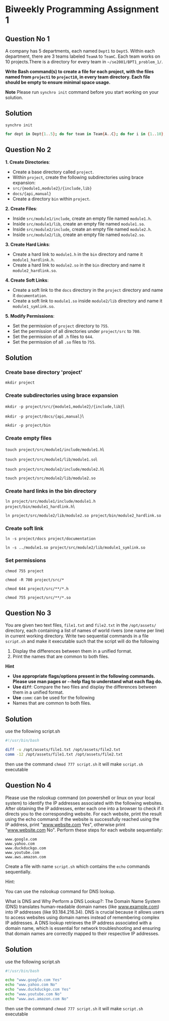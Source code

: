 # Biweekly Programming Assignment 1

## Question No 1

A company has 5 departments, each named `Dept1` to `Dept5`. Within each department, there are 3 teams labeled `TeamA` to `TeamC`. Each team works on 10 projects.There is a directory for every team in `~/se2001/BPT1_problem_1/`.

**Write Bash command(s) to create a file for each project, with the files named from `project1` to `project10`, in every team directory. Each file should be empty to ensure minimal space usage.**

**Note** Please run `synchro init` command before you start working on your solution.

## Solution

`synchro init`

```sh
for dept in Dept{1..5}; do for team in Team{A..C}; do for i in {1..10}; do touch ~/se2001/BPT1_problem_1/"$dept"/"$team"/project"$i"; done; done; done
```

## Question No 2

**1. Create Directories**:
- Create a base directory called `project`.
- Within `project`, create the following subdirectories using brace expansion:
- `src/{module1,module2}/{include,lib}`
- `docs/{api,manual}`
- Create a directory `bin` within `project`.

**2. Create Files**:
- Inside `src/module1/include`, create an empty file named `module1.h`.
- Inside `src/module1/lib`, create an empty file named `module1.so`.
- Inside `src/module2/include`, create an empty file named `module2.h`.
- Inside `src/module2/lib`, create an empty file named `module2.so`.

**3. Create Hard Links**:
- Create a hard link to `module1.h` in the `bin` directory and name it `module1_hardlink.h`.
- Create a hard link to `module2.so` in the `bin` directory and name it `module2_hardlink.so`.

**4. Create Soft Links**:
- Create a soft link to the `docs` directory in the `project` directory and name it `documentation`.
- Create a soft link to `module1.so` inside `module2/lib` directory and name it `module1_symlink.so`.

**5. Modify Permissions**:
- Set the permission of `project` directory to `755`.
- Set the permission of all directories under `project/src` to `700`.
- Set the permission of all `.h` files to `644`.
- Set the permission of all `.so` files to `755`.

## Solution

### Create base directory 'project'
`mkdir project`

### Create subdirectories using brace expansion

`mkdir -p project/src/{module1,module2}/{include,lib}`\

`mkdir -p project/docs/{api,manual}`\

`mkdir -p project/bin`

### Create empty files

`touch project/src/module1/include/module1.h`\

`touch project/src/module1/lib/module1.so`\

`touch project/src/module2/include/module2.h`\

`touch project/src/module2/lib/module2.so`

### Create hard links in the bin directory

`ln project/src/module1/include/module1.h project/bin/module1_hardlink.h`\

`ln project/src/module2/lib/module2.so project/bin/module2_hardlink.so`

### Create soft link 

`ln -s project/docs project/documentation`

`ln -s ../module1.so project/src/module2/lib/module1_symlink.so`

### Set permissions 

`chmod 755 project`

`chmod -R 700 project/src/*`

`chmod 644 project/src/**/*.h`

`chmod 755 project/src/**/*.so`



## Question No 3

You are given two text files, `file1.txt` and `file2.txt` in the `/opt/assets/` directory, each containing a list of names of world rivers (one name per line) in current working directory. Write two sequential commands in a file `script.sh` and make it executable such that the script will do the following
1. Display the differences between them in a unified format.
2. Print the names that are common to both files.

**Hint**
- **Use appropriate flags/options present in the following commands. Please use man pages or --help flag to understand what each flag do.**
 - **Use `diff`**: Compare the two files and display the differences between them in a unified format.
- **Use**  `comm`: can be used for the following
- Names that are common to both files.

## Solution

use the following script.sh
```sh script.sh
#!/usr/bin/bash

diff -u /opt/assets/file1.txt /opt/assets/file2.txt
comm -12 /opt/assets/file1.txt /opt/assets/file2.txt
```
then use the command `chmod 777 script.sh` it will make `script.sh` executable

## Question No 4

Please use the nslookup command (on powershell or linux on your local system) to identify the IP addresses associated with the following websites. After obtaining the IP addresses, enter each one into a browser to check if it directs you to the corresponding website. For each website, print the result using the echo command: if the website is successfully reached using the IP address, print "www.website.com Yes", otherwise print "www.website.com No". Perform these steps for each website sequentially:

```www.google.com```\
```www.yahoo.com```\
```www.duckduckgo.com```\
```www.youtube.com```\
```www.aws.amazon.com```

Create a file with name `script.sh` which contains the `echo` commands sequentially.

Hint:

You can use the nslookup command for DNS lookup.

What is DNS and Why Perform a DNS Lookup?: The Domain Name System (DNS) translates human-readable domain names (like www.example.com) into IP addresses (like 93.184.216.34). DNS is crucial because it allows users to access websites using domain names instead of remembering complex IP addresses. A DNS lookup retrieves the IP address associated with a domain name, which is essential for network troubleshooting and ensuring that domain names are correctly mapped to their respective IP addresses.

## Solution

use the following script.sh

```sh , script.sh
#!/usr/bin/bash

echo "www.google.com Yes"
echo "www.yahoo.com No"
echo "www.duckduckgo.com Yes"
echo "www.youtube.com No"
echo "www.aws.amazon.com No"
```
then use the command `chmod 777 script.sh` it will make `script.sh` executable